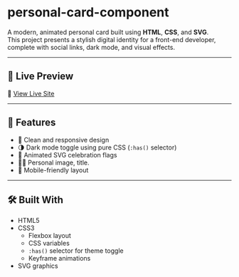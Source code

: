 # personal-card-component
A modern, animated personal card built using **HTML**, **CSS**, and **SVG**.  
This project presents a stylish digital identity for a front-end developer, complete with social links, dark mode, and visual effects.

---

## 🚀 Live Preview

🔗 [View Live Site](https://gamalhafez.github.io/personal-card-component/)

---

## 🌟 Features

- 🎨 Clean and responsive design
- 🌗 Dark mode toggle using pure CSS (`:has()` selector)
- 🎉 Animated SVG celebration flags
- 👨‍💻 Personal image, title.
- 📱 Mobile-friendly layout

---

## 🛠️ Built With

- HTML5  
- CSS3  
  - Flexbox layout  
  - CSS variables  
  - `:has()` selector for theme toggle  
  - Keyframe animations  
- SVG graphics
